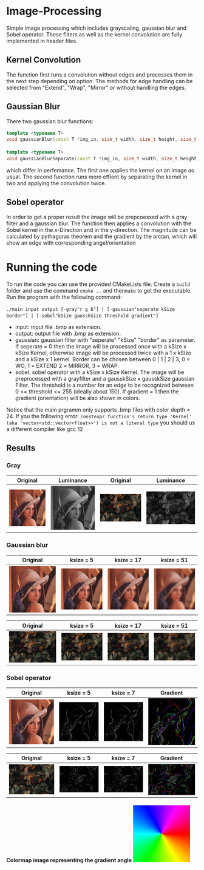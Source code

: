 # Image-Processing
Simple image processing which includes grayscaling, gaussian blur and Sobel operator.
These filters as well as the kernel convolution are fully implemented in header files.

## Kernel Convolution
The function first runs a convolution without edges and processes them in the next step depending on option. The methods for edge handling can be selected from "Extend", "Wrap", "Mirror" or without handling the edges.

## Gaussian Blur
There two gaussian blur functions: 
```c++
template <typename T>
void gaussianBlur(const T *img_in, size_t width, size_t height, size_t channels, T *img_out, size_t ksize, Border border);

template <typename T>
void gaussianBlurSeparate(const T *img_in, size_t width, size_t height, size_t channels, T *img_out, size_t ksize, Border border);
```
which differ in perfemance. The first one applies the kernel on an image as usual. The second function runs more effient by separating the kernel in two and applying the convolution twice.   

## Sobel operator
In order to get a proper result the image will be prepcoessed with a gray filter and a gaussian blur. The function then applies a convolution with the Sobel kernel in the x-Direction and in the y-direction. The magnitude can be calculated by pythagoras theorem and the gradient by the arctan, which will show an edge with corresponding angel/orientation

# Running the code
To run the code you can use the provided CMakeLists file. Create a `build` folder and use the command `cmake ..` and then`make` to get the executable.
Run the program with the following command:

`./main input output [-gray"r g b"] | [-gaussian"seperate kSize border"] | [-sobel"kSize gausskSize threshold gradient"]`

- input: input file .bmp as extension.
- output: output file with .bmp as extension.
- gaussian: gaussian filter with "seperate" "kSize" "border" as parameter. If seperate = 0 then the image will be processed once with a kSize x kSize Kernel, otherwise image will be processed twice with a 1 x kSize and a kSize x 1 kernel. Border can be chosen between 0 | 1 | 2 | 3, 0 = WO, 1 = EXTEND 2 = MIRROR, 3 = WRAP. 
- sobel: sobel operator with a kSize x kSize Kernel. The image will be preprocessed with a grayfilter and a gausskSize x gausskSize gaussian Filter. The threshold is a number for an edge to be recognized between 0 <= threshold <= 255 (ideally about 150). If gradient = 1 then the gradient (orientation) will be also shown in colors.

Notice that the main prgramm only supports .bmp files with color depth = 24. If you the following error: `constexpr function's return type 'Kernel' (aka 'vector<std::vector<float>>') is not a literal type` you should us a different compiler like gcc 12

## Results

### Gray
|Original|Luminance|Original|Luminance|
|:---:|:---:|:---:|:---:|
![](data/lena.bmp)|![](data/lena_gray.bmp)|![](data/berries.bmp)|![](data/berries_gray.bmp)|

### Gaussian blur
|Original|ksize = 5|ksize = 17|ksize = 51|
|:---:|:---:|:---:|:---:|
![](data/lena.bmp)|![](data/lena_blur5x5.bmp)|![](data/lena_blur17x17.bmp)|![](data/lena_blur51x51.bmp)|

|Original|ksize = 5|ksize = 17|ksize = 51|
|:---:|:---:|:---:|:---:|
![](data/berries.bmp)|![](data/berries_blur5x5.bmp)|![](data/berries_blur17x17.bmp)|![](data/berries_blur51x51.bmp)|

### Sobel operator
|Original|ksize = 5|ksize = 7|Gradient|
|:---:|:---:|:---:|:---:|
![](data/lena.bmp)|![](data/lena_sobel5x5.bmp)|![](data/lena_sobel7x7.bmp)|![](data/lena_sobel_5x5_gradient.bmp)|

|Original|ksize = 5|ksize = 7|Gradient|
|:---:|:---:|:---:|:---:|
![](data/berries.bmp)|![](data/berries_sobel5x5.bmp)|![](data/berries_sobel7x7.bmp)|![](data/berries_sobel5x5_gradient.bmp)|

#### Colormap image representing the gradient angle <img src="data/gradientcircle.png" width="150" height="150">
